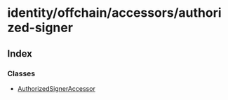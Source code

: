 # identity/offchain/accessors/authorized-signer

## Index

### Classes

* [AuthorizedSignerAccessor](../classes/_identity_offchain_accessors_authorized_signer_.authorizedsigneraccessor.md)

